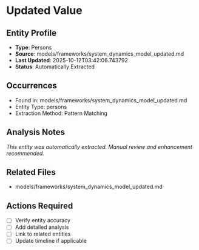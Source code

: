 # Updated Value

## Entity Profile
- **Type**: Persons
- **Source**: models/frameworks/system_dynamics_model_updated.md
- **Last Updated**: 2025-10-12T03:42:06.743792
- **Status**: Automatically Extracted

## Occurrences
- Found in: models/frameworks/system_dynamics_model_updated.md
- Entity Type: persons
- Extraction Method: Pattern Matching

## Analysis Notes
*This entity was automatically extracted. Manual review and enhancement recommended.*

## Related Files
- models/frameworks/system_dynamics_model_updated.md

## Actions Required
- [ ] Verify entity accuracy
- [ ] Add detailed analysis
- [ ] Link to related entities
- [ ] Update timeline if applicable
